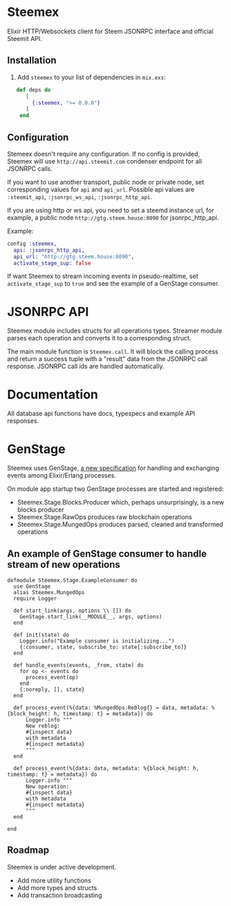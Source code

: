 # Steemex

Elixir HTTP/Websockets client for Steem JSONRPC interface and official Steemit API. 

## Installation

  1. Add `steemex` to your list of dependencies in `mix.exs`:
 
```elixir
   def deps do
      [
        {:steemex, ">= 0.0.0"}
      ]
    end
```

## Configuration

Stemeex doesn't require any configuration. If no config is provided, Steemex will use `http://api.steemit.com` condenser endpoint for all JSONRPC calls.

If you want to use another transport, public node or private node, set corresponding values for `api` and `api_url`. Possible api values are `:steemit_api`, `:jsonrpc_ws_api`, `:jsonrpc_http_api`.



If you are using http or ws api, you need to set a steemd instance url, for example, a public node `http://gtg.steem.house:8090` for jsonrpc_http_api.

Example:

```elixir
config :steemex,
  api: :jsonrpc_http_api,
  api_url: "http://gtg.steem.house:8090",
  activate_stage_sup: false
```

If want Steemex to stream incoming events in pseudo-realtime, set `activate_stage_sup` to `true` and see the example of a GenStage consumer.


# JSONRPC API

Steemex module includes structs for all operations types. Streamer module parses each operation and converts it to a corresponding struct.

The main module function is `Steemex.call`. It will block the calling process and return a success tuple with a "result" data from the JSONRPC call response. JSONRPC call ids are handled automatically.

# Documentation

All database api functions have docs, typespecs and example API responses.

# GenStage

Steemex uses GenStage, [a new specification](http://elixir-lang.org/blog/2016/07/14/announcing-genstage/) for handling and exchanging events among Elixir/Erlang processes.

On module app startup two GenStage processes are started and registered:

* Steemex.Stage.Blocks.Producer which, perhaps unsurprisingly, is a new blocks producer
* Steemex.Stage.RawOps produces raw blockchain operations
* Steemex.Stage.MungedOps produces parsed, cleaned and transformed operations


## An example of GenStage consumer to handle stream of new operations

```
defmodule Steemex.Stage.ExampleConsumer do
  use GenStage
  alias Steemex.MungedOps
  require Logger

  def start_link(args, options \\ []) do
    GenStage.start_link(__MODULE__, args, options)
  end

  def init(state) do
    Logger.info("Example consumer is initializing...")
    {:consumer, state, subscribe_to: state[:subscribe_to]}
  end

  def handle_events(events, _from, state) do
    for op <- events do
      process_event(op)
    end
    {:noreply, [], state}
  end

  def process_event(%{data: %MungedOps.Reblog{} = data, metadata: %{block_height: h, timestamp: t} = metadata}) do
      Logger.info """
      New reblog:
      #{inspect data}
      with metadata
      #{inspect metadata}
      """
  end

  def process_event(%{data: data, metadata: %{block_height: h, timestamp: t} = metadata}) do
      Logger.info """
      New operation:
      #{inspect data}
      with metadata
      #{inspect metadata}
      """
  end

end
```

## Roadmap

Steemex is under active development.

* Add more utility functions
* Add more types and structs
* Add transaction broadcasting
